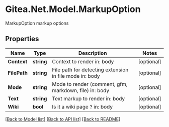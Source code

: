 # Gitea.Net.Model.MarkupOption
MarkupOption markup options

## Properties

Name | Type | Description | Notes
------------ | ------------- | ------------- | -------------
**Context** | **string** | Context to render  in: body | [optional] 
**FilePath** | **string** | File path for detecting extension in file mode  in: body | [optional] 
**Mode** | **string** | Mode to render (comment, gfm, markdown, file)  in: body | [optional] 
**Text** | **string** | Text markup to render  in: body | [optional] 
**Wiki** | **bool** | Is it a wiki page ?  in: body | [optional] 

[[Back to Model list]](../README.md#documentation-for-models) [[Back to API list]](../README.md#documentation-for-api-endpoints) [[Back to README]](../README.md)

